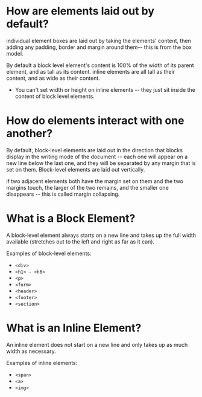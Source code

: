 # How are elements laid out by default? #

individual element boxes are laid out by taking the elements' content, then adding any padding, border and margin around them-- this is from the box model.

By default a block level element's content is 100% of the width of its parent element, and as tall as its content. inline elements are all tall as their content, and as wide as their content.

* You can't set width or height on inline elements -- they just sit inside the content of block level elements.

# How do elements interact with one another? # 
By default, block-level elements are laid out in the direction that blocks display in the writing mode of the document -- each one will appear on a new line below the last one, and they will be separated by any margin that is set on them. Block-level elements are laid out vertically.

if two adjacent elements both have the margin set on them and the two margins touch, the larger of the two remains, and the smaller one disappears -- this is called margin collapsing.

# What is a Block Element?
A block-level element always starts on a new line and takes up the full width available (stretches out to the left and right as far as it can).

Examples of block-level elements:

* ```<div>```
* ```<h1> - <h6>```
* ```<p>```
* ```<form>```
* ```<header>```
* ```<footer>```
* ```<section>```

# What is an Inline Element?
An inline element does not start on a new line and only takes up as much width as necessary.

Examples of inline elements:
* ```<span>```
* ```<a>```
* ```<img>```


